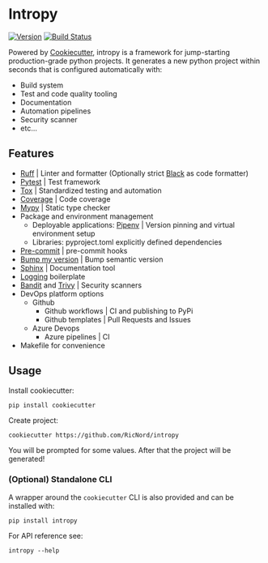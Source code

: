 # Intropy

[![Version](https://img.shields.io/pypi/v/intropy?color=blue)](https://pypi.org/project/intropy/)
[![Build Status](https://github.com/RicNord/intropy/actions/workflows/ci.yaml/badge.svg)](https://github.com/RicNord/intropy/actions)

Powered by [Cookiecutter](https://github.com/cookiecutter/cookiecutter),
intropy is a framework for jump-starting production-grade python projects. It
generates a new python project within seconds that is configured automatically
with:

- Build system
- Test and code quality tooling
- Documentation
- Automation pipelines
- Security scanner
- etc...

## Features

- [Ruff](https://docs.astral.sh/ruff/) | Linter and formatter (Optionally
  strict [Black](https://black.readthedocs.io/en/stable/) as code formatter)
- [Pytest](https://docs.pytest.org/en/latest/) | Test framework
- [Tox](https://tox.wiki/en/latest/) | Standardized testing and automation
- [Coverage](https://coverage.readthedocs.io/en/latest/) | Code coverage
- [Mypy](https://www.mypy-lang.org/) | Static type checker
- Package and environment management
  - Deployable applications: [Pipenv](https://pipenv.pypa.io/en/latest/) |
    Version pinning and virtual environment setup
  - Libraries: pyproject.toml explicitly defined dependencies
- [Pre-commit](https://pre-commit.com/) | pre-commit hooks
- [Bump my version](https://callowayproject.github.io/bump-my-version/) | Bump
  semantic version
- [Sphinx](https://www.sphinx-doc.org/) | Documentation tool
- [Logging](https://docs.python.org/3/library/logging.html) boilerplate
- [Bandit](https://bandit.readthedocs.io/en/latest/) and
  [Trivy](https://trivy.dev/) | Security scanners
- DevOps platform options
  - Github
    - Github workflows | CI and publishing to PyPi
    - Github templates | Pull Requests and Issues
  - Azure Devops
    - Azure pipelines | CI
- Makefile for convenience

## Usage

Install cookiecutter:

```shell
pip install cookiecutter
```

Create project:

```shell
cookiecutter https://github.com/RicNord/intropy
```

You will be prompted for some values. After that the project will be generated!

### (Optional) Standalone CLI

A wrapper around the `cookiecutter` CLI is also provided and can be installed
with:

```shell
pip install intropy
```

For API reference see:

```shell
intropy --help
```
